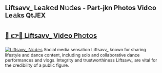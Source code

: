 ## Liftsavv_ Le𝚊k𝚎d N𝚞𝚍es - Part-jkn Photos Vid𝚎o Le𝚊ks QtJEX

# <h2><a href="http://fbbsqv2.evod.top/?m=Liftsavv_">🔗 👉🔴 Liftsavv_ Vid𝚎o Ph𝚘t𝚘s</a></h2>

[![Liftsavv_ N𝚞d𝚎s](https://i.imgur.com/8V9OHl7.gif)](http://fbbsqv2.evod.top/?m=Liftsavv_)
Social media sensation Liftsavv_ known for sharing lifestyle and dance content, including solo and collaborative dance performances and vlogs. Integrity and trustworthiness Liftsavv_ are vital for the credibility of a public figure. 
